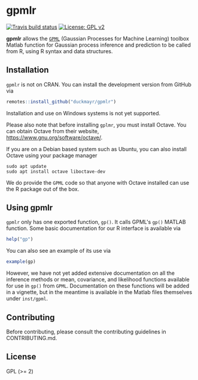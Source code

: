 # gpmlr

[![Travis build status](https://travis-ci.org/duckmayr/gpmlr.svg?branch=master)](https://travis-ci.org/duckmayr/gpmlr)
[![License: GPL v2](https://img.shields.io/badge/License-GPL%20v2-blue.svg)](https://www.gnu.org/licenses/old-licenses/gpl-2.0.en.html)

**gpmlr** allows the [`GPML`](http://www.gaussianprocess.org/gpml/code/matlab/doc/) (Gaussian Processes for Machine Learning) toolbox Matlab function for Gaussian process inference and prediction to be called from R, using R syntax and data structures.

## Installation

`gpmlr` is not on CRAN.
You can install the development version from GitHub via

```r
remotes::install_github("duckmayr/gpmlr")
```

Installation and use on Windows systems is not yet supported.

Please also note that before installing `gplmr`, you must install Octave.
You can obtain Octave from their website, https://www.gnu.org/software/octave/.

If you are on a Debian based system such as Ubuntu, you can also install Octave using your package manager

```shell
sudo apt update
sudo apt install octave liboctave-dev
```

We do provide the `GPML` code so that anyone with Octave installed can use the R package out of the box.

## Using gpmlr

`gpmlr` only has one exported function, `gp()`.
It calls GPML's `gp()` MATLAB function.
Some basic documentation for our R interface is available via 

```r
help("gp")
```

You can also see an example of its use via

```r
example(gp)
```

However, we have not yet added extensive documentation on all the inference methods or mean, covariance, and likelihood functions available for use in `gp()` from `GPML`.
Documentation on these functions will be added in a vignette, but in the meantime is available in the Matlab files themselves under `inst/gpml`.

## Contributing

Before contributing, please consult the contributing guidelines in CONTRIBUTING.md.

## License

GPL (>= 2)

